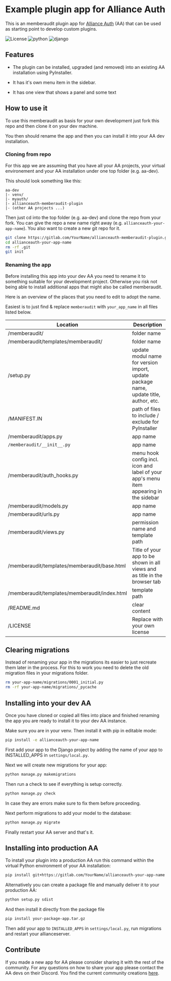# Example plugin app for Alliance Auth

This is an memberaudit plugin app for [Alliance Auth](https://gitlab.com/allianceauth/allianceauth) (AA) that can be used as starting point to develop custom plugins.

![License](https://img.shields.io/badge/license-MIT-green) ![python](https://img.shields.io/badge/python-3.5-informational) ![django](https://img.shields.io/badge/django-2.2-informational)

## Features

- The plugin can be installed, upgraded (and removed) into an existing AA installation using PyInstaller.

- It has it's own menu item in the sidebar.

- It has one view that shows a panel and some text

## How to use it

To use this memberaudit as basis for your own development just fork this repo and then clone it on your dev machine.

You then should rename the app and then you can install it into your AA dev installation.

### Cloning from repo

For this app we are assuming that you have all your AA projects, your virtual environement and your AA installation under one top folder (e.g. aa-dev).

This should look something like this:

```plain
aa-dev
|- venv/
|- myauth/
|- allianceauth-memberaudit-plugin
|- (other AA projects ...)

```

Then just cd into the top folder (e.g. aa-dev) and clone the repo from your fork. You can give the repo a new name right away (e.g. `allianceauth-your-app-name`).
You also want to create a new git repo for it.

```bash
git clone https://gitlab.com/YourName/allianceauth-memberaudit-plugin.git allianceauth-your-app-name
cd allianceauth-your-app-name
rm -rf .git
git init
```

### Renaming the app

Before installing this app into your dev AA you need to rename it to something suitable for your development project. Otherwise you risk not being able to install additional apps that might also be called memberaudit.

Here is an overview of the places that you need to edit to adopt the name.

Easiest is to just find & replace `memberaudit` with `your_app_name` in all files listed below.

Location | Description
-- | --
/memberaudit/ | folder name
/memberaudit/templates/memberaudit/ | folder name
/setup.py | update modul name for version import, update package name, update title, author, etc.
/MANIFEST.IN | path of files to include / exclude for PyInstaller
/memberaudit/apps.py | app name
`/memberaudit/__init__.py` | app name
/memberaudit/auth_hooks.py | menu hook config incl. icon and label of your app's menu item appearing in the sidebar
/memberaudit/models.py | app name
/memberaudit/urls.py | app name
/memberaudit/views.py | permission name and template path
/memberaudit/templates/memberaudit/base.html | Title of your app to be shown in all views and as title in the browser tab
/memberaudit/templates/memberaudit/index.html | template path
/README.md | clear content
/LICENSE | Replace with your own license

## Clearing migrations

Instead of renaming your app in the migrations its easier to just recreate them later in the process. For this to work you need to delete the old migration files in your migrations folder.

```bash
rm your-app-name/migrations/0001_initial.py
rm -rf your-app-name/migrations/_pycache
```

## Installing into your dev AA

Once you have cloned or copied all files into place and finished renaming the app you are ready to install it to your dev AA instance.

Make sure you are in your venv. Then install it with pip in editable mode:

```bash
pip install -e allianceauth-your-app-name
```

First add your app to the Django project by adding the name of your app to INSTALLED_APPS in `settings/local.py`.

Next we will create new migrations for your app:

```bash
python manage.py makemigrations
```

Then run a check to see if everything is setup correctly.

```bash
python manage.py check
```

In case they are errors make sure to fix them before proceeding.

Next perform migrations to add your model to the database:

```bash
python manage.py migrate
```

Finally restart your AA server and that's it.

## Installing into production AA

To install your plugin into a production AA run this command within the virtual Python environment of your AA installation:

```bash
pip install git+https://gitlab.com/YourName/allianceauth-your-app-name
```

Alternatively you can create a package file and manually deliver it to your production AA:

```bash
python setup.py sdist
```

And then install it directly from the package file

```bash
pip install your-package-app.tar.gz
```

Then add your app to `INSTALLED_APPS` in `settings/local.py`, run migrations and restart your allianceserver.

## Contribute

If you made a new app for AA please consider sharing it with the rest of the community. For any questions on how to share your app please contact the AA devs on their Discord. You find the current community creations [here](https://gitlab.com/allianceauth/community-creations).
